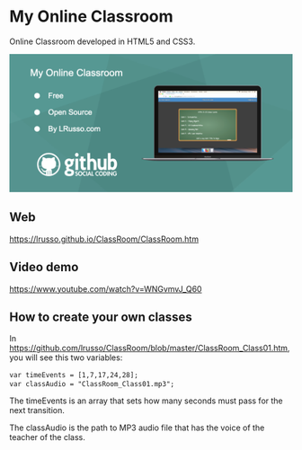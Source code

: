 # My Online Classroom

Online Classroom developed in HTML5 and CSS3.

![alt screenshot](https://raw.githubusercontent.com/lrusso/ClassRoom/master/ClassRoom.png)


## Web

https://lrusso.github.io/ClassRoom/ClassRoom.htm

## Video demo

https://www.youtube.com/watch?v=WNGvmvJ_Q60

## How to create your own classes

In https://github.com/lrusso/ClassRoom/blob/master/ClassRoom_Class01.htm, you will see this two variables:

```
var timeEvents = [1,7,17,24,28];
var classAudio = "ClassRoom_Class01.mp3";
```

The timeEvents is an array that sets how many seconds must pass for the next transition.

The classAudio is the path to MP3 audio file that has the voice of the teacher of the class.
